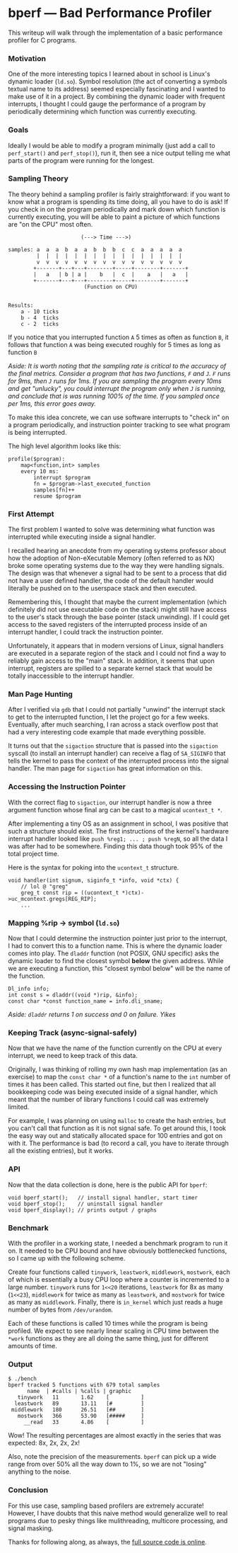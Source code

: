 
# bperf &mdash; Bad Performance Profiler


This writeup will walk through the implementation of a basic performance profiler for C programs.

### Motivation

One of the more interesting topics I learned about in school is Linux's dynamic loader (`ld.so`). Symbol resolution (the act of converting a symbols textual name to its address) seemed especially fascinating and I wanted to make use of it in a project. By combining the dynamic loader with frequent interrupts, I thought I could gauge the performance of a program by periodically determining which function was currently executing.

### Goals

Ideally I would be able to modify a program minimally (just add a call to `perf_start()` and `perf_stop()`), run it, then see a nice output telling me what parts of the program were running for the longest.

### Sampling Theory

The theory behind a sampling profiler is fairly straightforward: if you want to know what a program is spending its time doing, all you have to do is ask! If you check in on the program periodically and mark down which function is currently executing, you will be able to paint a picture of which functions are "on the CPU" most often.


```
                       (---> Time --->)

samples: a  a  a  b  a  a  b  b  b  c  c  a  a  a  a  a
         |  |  |  |  |  |  |  |  |  |  |  |  |  |  |  |
         v  v  v  v  v  v  v  v  v  v  v  v  v  v  v  v
        +-------+---+---+--------+-----+--------+-------+
        |   a   | b | a |    b   |  c  |    a   |   a   |
        +-------+---+---+--------+-----+--------+-------+
                        (Function on CPU)


Results:
    a - 10 ticks
    b - 4  ticks
    c - 2  ticks
```


If you notice that you interrupted function `A` 5 times as often as function `B`, it follows that function `A` was being executed roughly for 5 times as long as function `B`

*Aside: It is worth noting that the sampling rate is critical to the accuracy of the final metrics. Consider a program that has two functions, `F` and `J`. `F` runs for 9ms, then `J` runs for 1ms. If you are sampling the program every 10ms and get "unlucky", you could interrupt the program only when `J` is running, and conclude that is was running 100% of the time. If you sampled once per 1ms, this error goes away.*


To make this idea concrete, we can use software interrupts to "check in" on a program periodically, and instruction pointer tracking to see what program is being interrupted.

The high level algorithm looks like this:

```
profile($program):
    map<function,int> samples
    every 10 ms:
        interrupt $program
        fn = $program->last_executed_function
        samples[fn]++
        resume $program
```

### First Attempt

The first problem I wanted to solve was determining what function was interrupted while executing inside a signal handler.

I recalled hearing an anecdote from my operating systems professor about how the adoption of Non-eXecutable Memory (often referred to as NX) broke some operating systems due to the way they were handling signals. The design was that whenever a signal had to be sent to a process that did not have a user defined handler, the code of the default handler would literally be pushed on to the userspace stack and then executed.

Remembering this, I thought that maybe the current implementation (which definitely did not use executable code on the stack) might still have access to the user's stack through the base pointer (stack unwinding). If I could get access to the saved registers of the interrupted process inside of an interrupt handler, I could track the instruction pointer.

Unfortunately, it appears that in modern versions of Linux, signal handlers are executed in a separate region of the stack and I could not find a way to reliably gain access to the "main" stack. In addition, it seems that upon interrupt, registers are spilled to a separate kernel stack that would be totally inaccessible to the interrupt handler.

### Man Page Hunting

After I verified via `gdb` that I could not partially "unwind" the interrupt stack to get to the interrupted function, I let the project go for a few weeks. Eventually, after much searching, I ran across a stack overflow post that had a very interesting code example that made everything possible.

It turns out that the `sigaction` structure that is passed into the `sigaction` syscall (to install an interrupt handler) can receive a flag of `SA_SIGINFO` that tells the kernel to pass the context of the interrupted process into the signal handler. The man page for `sigaction` has great information on this.


### Accessing the Instruction Pointer

With the correct flag to `sigaction`, our interrupt handler is now a three argument function whose final arg can be cast to a magical `ucontext_t *`.

After implementing a tiny OS as an assignment in school, I was positive that such a structure should exist. The first instructions of the kernel's hardware interrupt handler looked like `push %reg1; ... ; push %regN`, so all the data I was after had to be somewhere. Finding this data though took 95% of the total project time.


Here is the syntax for poking into the `ucontext_t` structure.

```
void handler(int signum, siginfo_t *info, void *ctx) {
    // lol @ "greg"
    greg_t const rip = ((ucontext_t *)ctx)->uc_mcontext.gregs[REG_RIP];
    ...
```

### Mapping %rip -> symbol (`ld.so`)

Now that I could determine the instruction pointer just prior to the interrupt, I had to convert this to a function name. This is where the dynamic loader comes into play. The `dladdr` function (not POSIX, GNU specific) asks the dynamic loader to find the closest symbol **below** the given address. While we are executing a function, this "closest symbol below" will be the name of the function.

```
Dl_info info;
int const s = dladdr((void *)rip, &info);
const char *const function_name = info.dli_sname;
```

*Aside: `dladdr` returns 1 on success and 0 on failure. Yikes*


### Keeping Track (async-signal-safely)

Now that we have the name of the function currently on the CPU at every interrupt, we need to keep track of this data.

Originally, I was thinking of rolling my own hash map implementation (as an exercise) to map the `const char *` of a function's name to the `int` number of times it has been called. This started out fine, but then I realized that all bookkeeping code was being executed inside of a signal handler, which meant that the number of library functions I could call was extremely limited.

For example, I was planning on using `malloc` to create the hash entries, but you can't call that function as it is not signal safe. To get around this, I took the easy way out and statically allocated space for 100 entries and got on with it. The performance is bad (to record a call, you have to iterate through all the existing entries), but it works.


### API

Now that the data collection is done, here is the public API for `bperf`:

```
void bperf_start();   // install signal handler, start timer
void bperf_stop();    // uninstall signal handler
void bperf_display(); // prints output / graphs
```

### Benchmark

With the profiler in a working state, I needed a benchmark program to run it on. It needed to be CPU bound and have obviously bottlenecked functions, so I came up with the following scheme.

Create four functions called `tinywork`, `leastwork`, `middlework`, `mostwork`, each of which is essentially a busy CPU loop where a counter is incremented to a large number. `tinywork` runs for `1<<20` iterations, `leastwork` for 8x as many (`1<<23`), `middlework` for twice as many as `leastwork`, and `mostwork` for twice as many as `middlework`. Finally, there is `in_kernel` which just reads a huge number of bytes from `/dev/urandom`.

Each of these functions is called 10 times while the program is being profiled. We expect to see nearly linear scaling in CPU time between the `*work` functions as they are all doing the same thing, just for different amounts of time.

### Output

```
$ ./bench
bperf tracked 5 functions with 679 total samples
      name  | #calls | %calls | graphic
   tinywork   11       1.62    [          ]
  leastwork   89       13.11   [#         ]
 middlework   180      26.51   [##        ]
   mostwork   366      53.90   [#####     ]
     __read   33       4.86    [          ]
```

Wow! The resulting percentages are almost exactly in the series that was expected: 8x, 2x, 2x, 2x!

Also, note the precision of the measurements. `bperf` can pick up a wide range from over 50% all the way down to 1%, so we are not "losing" anything to the noise.

### Conclusion

For this use case, sampling based profilers are extremely accurate! However, I have doubts that this naive method would generalize well to real programs due to pesky things like mulithreading, multicore processing, and signal masking.

Thanks for following along, as always, the [full source code is online](https://github.com/briantracy/systemb/tree/master/bperf).